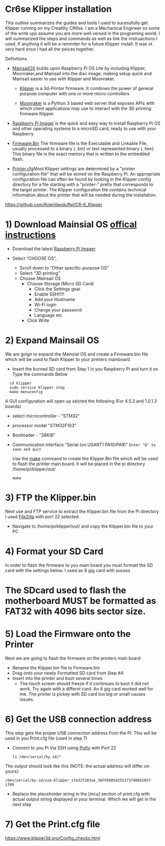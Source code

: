# Cr6se Klipper installation
This outline summarizes the guides and tools I used to sucessfully get Klipper running on my Creatlity CR6se. I am a Mechanical Engineer so some of the write ups
assume you are more well versed in the programing world. I will summarized the steps and commands as well as link the instruactions I used. If anything it will be 
a reminder for a future Klipper install. It was ot very hard once I had all the peices together.

Definitions
- [MainsailOS](https://docs.mainsail.xyz/) builds upon Raspberry Pi OS Lite by including Klipper,    Moonraker,and Mainsail into the disc image, making setup quick and Mainsail easier to use with    Klipper and Moonraker.

  - [Klipper](https://www.klipper3d.org/) is a 3d-Printer firmware. It combines the power of general purpose computer with one or more micro-controllers

  - [Moonraker](https://moonraker.readthedocs.io/en/latest/) is a Python 3 based web server that exposes APIs with which client applications may use to interact with the 3D printing firmware Klipper.

- [Raspberry Pi Imager](https://www.raspberrypi.com/software/) is the quick and easy way to install Raspberry Pi OS and other operating systems to a microSD card, ready to use with your Raspberry

- [Firmware.Bin](https://stackoverflow.com/questions/40853918/what-are-common-structures-for-firmware-files) The firmware file is the Executable and Linkable File, usually processed to a binary (. bin) or text represented binary (. hex). This binary file is the exact memory that is written to the embedded flash. 

- [Printer.cfg](https://www.klipper3d.org/Installation.html)Most Klipper settings are determined by a "printer configuration file" that will be stored on the Raspberry Pi. An appropriate configuration file can often be found by looking in the Klipper config directory for a file starting with a "printer-" prefix that corresponds to the target printer. The Klipper configuration file contains technical information about the printer that will be needed during the installation.

https://github.com/KoenVanduffel/CR-6_Klipper




# 1) Download Mainsial OS [offical instructions](https://docs.mainsail.xyz/setup/mainsailos/pi-imager)
  
- Download the latest [Raspberry Pi Imager](https://www.raspberrypi.com/software/)  

 - Select “CHOOSE OS”, 
   - Scroll down to “Other specific-purpose OS”
   - Select “3D printing”
   - Choose Mainsail OS
      - Choose Storage (Micro SD Card)
          - Click the Settings gear
          - Enable SSH!!!!!
          - Add your Hostname
          - Wi-Fi login
          - Change your password
          - Language etc
       - Click Write
 # 2) Expand Mainsail OS
   We are goign to expand the Mainsial OS and create a Firmware.bin file which will be 
   used to flash Klipper to your printers mainboard.
   
  - Insert the burned SD card from Step 1 in you Raspberry Pi and turn it on
  Type the commands Below
  
  ``` 
    cd klipper
    sudo service klipper stop
    make menuconfig 
  ```  
       
A GUI configuration will open up selcted the following (For 4.5.3 and 1.0.1.3 boards)    

 - select microcontroller - "STM32"
 - processor model "STM32F103" 
 - Bootloader - "28KiB"
 - Communication interface "Serial (on USART1 PA10/PA9)"
 ```Enter "Q" to save and quit```
   
   Use the [make](https://forums.raspberrypi.com/viewtopic.php?t=75648) command to create the Klipper.Bin file which will be used to flash the printer main board. It will be placed in the pi directory /home/pi/klipper/out/
   ```
   make
   ```
  
# 3) FTP the Klipper.bin
Next use and FTP service to extract the Klipper.bin file from the Pi directory 
I used [FileZilla](https://filezilla-project.org/) with port 22 selected.
  - Navigate to /home/pi/klipper/out/ and copy the Klipper.bin file to your PC

# 4) Format your SD Card 
In order to flash the firmware to you main board you must formatt the SD card with the settings below. I used an 8 gig card with sucess

#  The SDcard used to flash the motherboard MUST be formatted as FAT32 with 4096 bits sector size.

# 5) Load the Firmware onto the Printer
Next we are going to flash the firmware on the printers main board
  - Rename the Klipper.bin file to Firmware.bin
  - Drag onto your newly Formatted SD card from Step #4
  - Insert into the printer and boot several times
    - The touch screen should freeze if it continiues to boot it did not work. Try again with a         differnt card. An 8 gig card worked well for me. The printer is pickey with SD card too           big or small causes issues. 

# 6) Get the USB connection address
This step gets the proper USB connection address from the PI. This will be used in you Print.cfg file (used in step 7) 

 - Connect to you Pi Via SSH using [Putty](https://putty.org/) with Port 22

   ```
   ls /dev/serial/by-id/*
   ```

The output should look like this (NOTE: the actual address will differ on yours):

   ```
   /dev/serial/by-id/usb-Klipper_stm32f103xe_36FFD8054255373740662057-if00
   ```
   
- Replace the placeholder string in the [mcu] section of print.cfg with actual output string displayed in your terminal. Which we will get in the next step

# 7) Get the Print.cfg file

https://www.klipper3d.org/Config_checks.html

   

     
 
  
